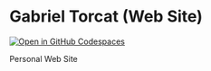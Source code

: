 
# Gabriel Torcat (Web Site)

[![Open in GitHub Codespaces](https://github.com/codespaces/badge.svg)](https://codespaces.new/gabr1elt/gabr1elt.github.io?quickstart=1)

Personal Web Site

